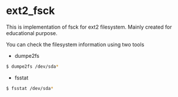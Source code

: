 ext2_fsck
=========
This is implementation of fsck for ext2 filesystem. Mainly created for educational purpose.

You can check the filesystem information using two tools
- dumpe2fs
```sh
$ dumpe2fs /dev/sda*
```
- fsstat
```sh
$ fsstat /dev/sda*
```
